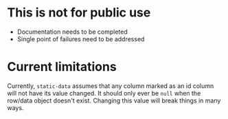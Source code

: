 # This is not for public use
- Documentation needs to be completed
- Single point of failures need to be addressed

# Current limitations
Currently, `static-data` assumes that any column marked as an id column will not have its value changed. It should only ever be `null` when the row/data object doesn't exist. Changing this value will break things in many ways.

